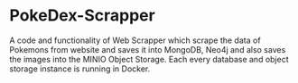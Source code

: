 # PokeDex-Scrapper
A code and functionality of Web Scrapper which scrape the data of Pokemons from website and saves it into MongoDB, Neo4j and also saves the images into the MINIO Object Storage. Each every database and object storage instance is running in Docker.
